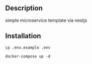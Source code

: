 
## Description

simple microservice template via nestjs

## Installation

```
cp .env.example .env
```
```
docker-compose up -d
```
